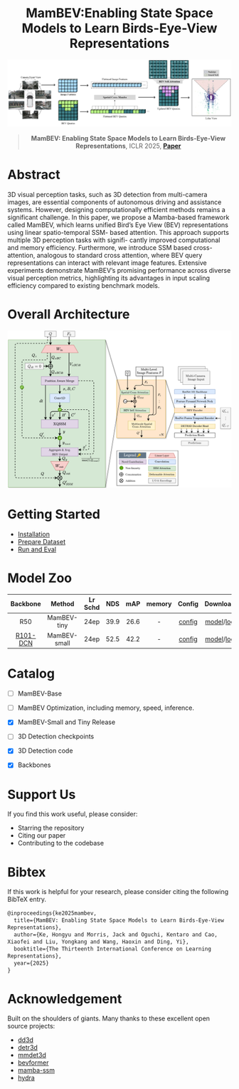 <div align="center">   
  
# MamBEV:Enabling State Space Models to Learn Birds-Eye-View Representations
![Workflow](figs/high_level_update.png)
> **MamBEV: Enabling State Space Models to Learn Birds-Eye-View Representations**, ICLR 2025,
> **[Paper](https://arxiv.org/abs/2503.13858)**
</div>




# Abstract
3D visual perception tasks, such as 3D detection from multi-camera images, are
essential components of autonomous driving and assistance systems. However,
designing computationally efficient methods remains a significant challenge. In
this paper, we propose a Mamba-based framework called MamBEV, which learns
unified Bird’s Eye View (BEV) representations using linear spatio-temporal SSM-
based attention. This approach supports multiple 3D perception tasks with signifi-
cantly improved computational and memory efficiency. Furthermore, we introduce
SSM based cross-attention, analogous to standard cross attention, where BEV query
representations can interact with relevant image features. Extensive experiments
demonstrate MamBEV’s promising performance across diverse visual perception
metrics, highlighting its advantages in input scaling efficiency compared to existing
benchmark models.



# Overall Architecture
![Overall](figs/overview_arch.png)




# Getting Started
- [Installation](docs/install.md) 
- [Prepare Dataset](docs/prepare_dataset.md)
- [Run and Eval](docs/getting_started.md)

# Model Zoo

| Backbone | Method | Lr Schd | NDS| mAP|memory | Config | Download |
| :---: | :---: | :---: | :---: | :---:|:---:| :---: | :---: |
| R50 | MamBEV-tiny | 24ep | 39.9|26.6 | - |[config](projects/MAMBEV/configs/inner_block_tests/mix_hydra_slots_inside_el2_50x50_t3_4trav.py) |[model]()/[log]() |
| [R101-DCN](https://github.com/zhiqi-li/storage/releases/download/v1.0/r101_dcn_fcos3d_pretrain.pth)  | MamBEV-small | 24ep | 52.5| 42.2 | - |[config](/home/jackmorris/ICML_BEV/projects/MAMBEV/configs/inner_block_tests/r101_mix_hydra_slots_inside_el4_100x100_t4_4trav.py) |[model]()/[log]() |

# Catalog
- [ ] MamBEV-Base
- [ ] MamBEV Optimization, including memory, speed, inference.
- [x] MamBEV-Small and Tiny Release 
- [ ] 3D Detection checkpoints
- [x] 3D Detection code
- [x] Backbones


# Support Us

If you find this work useful, please consider:

- Starring the repository 
- Citing our paper 
- Contributing to the codebase 

# Bibtex
If this work is helpful for your research, please consider citing the following BibTeX entry.

```
@inproceedings{ke2025mambev,
  title={MamBEV: Enabling State Space Models to Learn Birds-Eye-View Representations},
  author={Ke, Hongyu and Morris, Jack and Oguchi, Kentaro and Cao, Xiaofei and Liu, Yongkang and Wang, Haoxin and Ding, Yi},
  booktitle={The Thirteenth International Conference on Learning Representations},
  year={2025}
}
```

# Acknowledgement

Built on the shoulders of giants. Many thanks to these excellent open source projects:
- [dd3d](https://github.com/TRI-ML/dd3d) 
- [detr3d](https://github.com/WangYueFt/detr3d) 
- [mmdet3d](https://github.com/open-mmlab/mmdetection3d)
- [bevformer](https://github.com/fundamentalvision/BEVFormer)
- [mamba-ssm](https://github.com/state-spaces/mamba)
- [hydra](https://github.com/goombalab/hydra?tab=readme-ov-file) 
